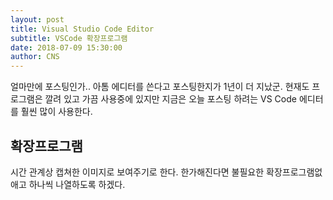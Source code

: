 ```yaml
---
layout: post
title: Visual Studio Code Editor
subtitle: VSCode 확장프로그램
date: 2018-07-09 15:30:00
author: CNS
---
```


얼마만에 포스팅인가.. 아톰 에디터를 쓴다고 포스팅한지가 1년이 더 지났군. 현재도 프로그램은 깔려 있고 가끔 사용중에 있지만 지금은 오늘 포스팅 하려는 VS Code 에디터를 훨씬 많이 사용한다.

## 확장프로그램 ##
시간 관계상 캡쳐한 이미지로 보여주기로 한다.
한가해진다면 불필요한 확장프로그램없애고 하나씩 나열하도록 하겠다.
<img src="{{ site.baseurl }}/img/expends/vscode_expends01.jpg" alt="">